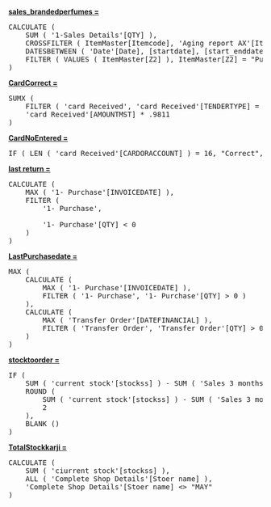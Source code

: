 <a href="red">**sales_brandedperfumes =**</a>
<pre>
CALCULATE (
    SUM ( '1-Sales Details'[QTY] ),
    CROSSFILTER ( ItemMaster[Itemcode], 'Aging report AX'[Item number], BOTH ),
    DATESBETWEEN ( 'Date'[Date], [startdate], [start_enddate] ),
    FILTER ( VALUES ( ItemMaster[Z2] ), ItemMaster[Z2] = "Purchase Perfumes" )
)
</pre>


<a href="red">**CardCorrect =**</a>
<pre>
SUMX (
    FILTER ( 'card Received', 'card Received'[TENDERTYPE] = "2" ),
    'card Received'[AMOUNTMST] * .9811
)
</pre>


<a href="red">**CardNoEntered =**</a>
<pre>
IF ( LEN ( 'card Received'[CARDORACCOUNT] ) = 16, "Correct", "Not Entered" )
</pre>


<a href="red">**last return =**</a>
<pre>
CALCULATE (
    MAX ( '1- Purchase'[INVOICEDATE] ),
    FILTER (
        '1- Purchase',
        
        '1- Purchase'[QTY] < 0
    )
)
</pre>


<a href="red">**LastPurchasedate =**</a>
<pre>
MAX (
    CALCULATE (
        MAX ( '1- Purchase'[INVOICEDATE] ),
        FILTER ( '1- Purchase', '1- Purchase'[QTY] > 0 )
    ),
    CALCULATE (
        MAX ( 'Transfer Order'[DATEFINANCIAL] ),
        FILTER ( 'Transfer Order', 'Transfer Order'[QTY] > 0 )
    )
)
</pre>


<a href="red">**stocktoorder =**</a>
<pre>
IF (
    SUM ( 'current stock'[stockss] ) - SUM ( 'Sales 3 months'[Average sales] ) < 0,
    ROUND (
        SUM ( 'current stock'[stockss] ) - SUM ( 'Sales 3 months'[Average sales] ),
        2
    ),
    BLANK ()
)
</pre>


<a href="red">**TotalStockkarji =**</a>
<pre>
CALCULATE (
    SUM ( 'ciurrent stock'[stockss] ),
    ALL ( 'Complete Shop Details'[Stoer name] ),
    'Complete Shop Details'[Stoer name] <> "MAY"
)
</pre>


